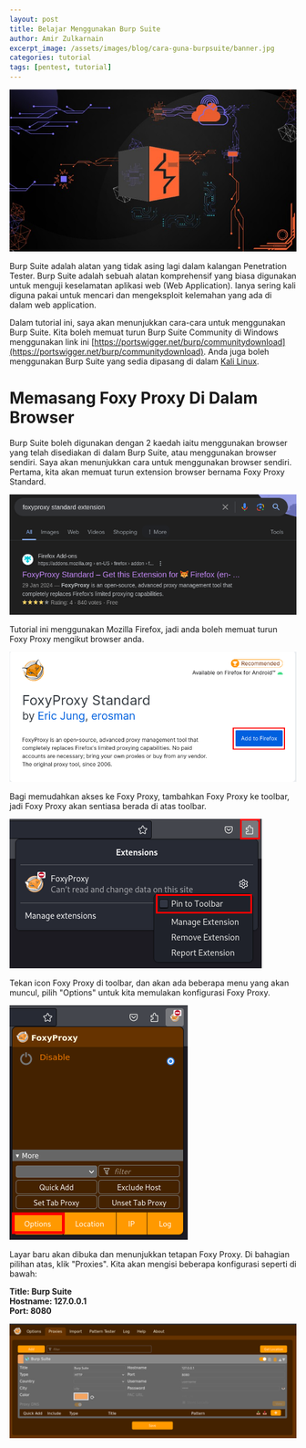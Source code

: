 ```yaml
---
layout: post
title: Belajar Menggunakan Burp Suite
author: Amir Zulkarnain
excerpt_image: /assets/images/blog/cara-guna-burpsuite/banner.jpg
categories: tutorial
tags: [pentest, tutorial]
---
```


![banner](/assets/images/blog/cara-guna-burpsuite/banner.jpg)

Burp Suite adalah alatan yang tidak asing lagi dalam kalangan Penetration Tester. Burp Suite adalah sebuah alatan komprehensif yang biasa digunakan untuk menguji keselamatan aplikasi web (Web Application). Ianya sering kali diguna pakai untuk mencari dan mengeksploit kelemahan yang ada di dalam web application. 

Dalam tutorial ini, saya akan menunjukkan cara-cara untuk menggunakan Burp Suite. Kita boleh memuat turun Burp Suite Community di Windows menggunakan link ini [https://portswigger.net/burp/communitydownload](https://portswigger.net/burp/communitydownload). Anda juga boleh menggunakan Burp Suite yang sedia dipasang di dalam [Kali Linux](https://www.kali.org/docs/introduction/what-is-kali-linux/).

# Memasang Foxy Proxy Di Dalam Browser

Burp Suite boleh digunakan dengan 2 kaedah iaitu menggunakan browser yang telah disediakan di dalam Burp Suite, atau menggunakan browser sendiri. Saya akan menunjukkan cara untuk menggunakan browser sendiri. Pertama, kita akan memuat turun extension browser bernama Foxy Proxy Standard.

![google_foxy_proxy](/assets/images/blog/cara-guna-burpsuite/google_foxy_proxy.png)

Tutorial ini menggunakan Mozilla Firefox, jadi anda boleh memuat turun Foxy Proxy mengikut browser anda.

![add_to_firefox](/assets/images/blog/cara-guna-burpsuite/add_to_firefox.png)

Bagi memudahkan akses ke Foxy Proxy, tambahkan Foxy Proxy ke toolbar, jadi Foxy Proxy akan sentiasa berada di atas toolbar.

![pin_to_toolbar](/assets/images/blog/cara-guna-burpsuite/pin_to_toolbar.png)

Tekan icon Foxy Proxy di toolbar, dan akan ada beberapa menu yang akan muncul, pilih "Options" untuk kita memulakan konfigurasi Foxy Proxy.

![foxy_options](/assets/images/blog/cara-guna-burpsuite/foxy_options.png)

Layar baru akan dibuka dan menunjukkan tetapan Foxy Proxy. Di bahagian pilihan atas, klik "Proxies". Kita akan mengisi beberapa konfigurasi seperti di bawah:

**Title: Burp Suite**<br>
**Hostname: 127.0.0.1**<br>
**Port: 8080**

![foxy_configuration](/assets/images/blog/cara-guna-burpsuite/foxy_configuration.png)